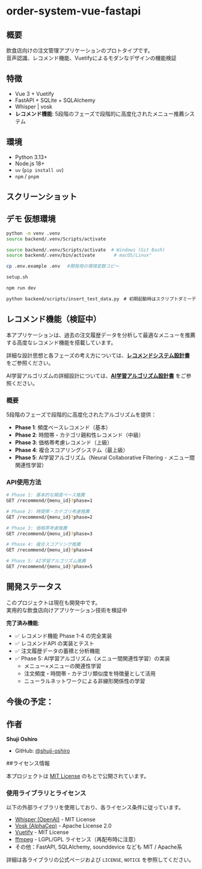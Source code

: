 # order-system-vue-fastapi

## 概要

飲食店向けの注文管理アプリケーションのプロトタイプです。  
音声認識、レコメンド機能、Vuetifyによるモダンなデザインの機能検証

## 特徴

- Vue 3 + Vuetify 
- FastAPI + SQLite + SQLAlchemy
- Whisper | vosk
- **レコメンド機能**: 5段階のフェーズで段階的に高度化されたメニュー推薦システム

## 環境
- Python 3.13+
- Node.js 18+
- `uv` (`pip install uv`)
- `npm` / `pnpm`


## スクリーンショット


## デモ 仮想環境

```bash
python -m venv .venv
source backend/.venv/Scripts/activate

source backend/.venv/Scripts/activate  # Windows (Git Bash)
source backend/.venv/bin/activate       # macOS/Linux"

cp .env.example .env　 #開発用の環境変数コピー

setup.sh

npm run dev

python backend/scripts/insert_test_data.py　# 初期起動時はスクリプトダミーデータを追加

```

## レコメンド機能（検証中）

本アプリケーションは、過去の注文履歴データを分析して最適なメニューを推薦する高度なレコメンド機能を搭載しています。

詳細な設計思想と各フェーズの考え方については、**[レコメンドシステム設計書](./RECOMMEND_SYSTEM.md)** をご参照ください。

AI学習アルゴリズムの詳細設計については、**[AI学習アルゴリズム設計書](./AI_RECOMMEND_DESIGN.md)** をご参照ください。

### 概要

5段階のフェーズで段階的に高度化されたアルゴリズムを提供：

- **Phase 1**: 頻度ベースレコメンド（基本）
- **Phase 2**: 時間帯・カテゴリ親和性レコメンド（中級）
- **Phase 3**: 価格帯考慮レコメンド（上級）
- **Phase 4**: 複合スコアリングシステム（最上級）
- **Phase 5**: AI学習アルゴリズム（Neural Collaborative Filtering - メニュー間関連性学習）

### API使用方法

```bash
# Phase 1: 基本的な頻度ベース推薦
GET /recommend/{menu_id}?phase=1

# Phase 2: 時間帯・カテゴリ考慮推薦  
GET /recommend/{menu_id}?phase=2

# Phase 3: 価格帯考慮推薦
GET /recommend/{menu_id}?phase=3

# Phase 4: 複合スコアリング推薦
GET /recommend/{menu_id}?phase=4

# Phase 5: AI学習アルゴリズム推薦
GET /recommend/{menu_id}?phase=5

```

## 開発ステータス

このプロジェクトは現在も開発中です。  
実用的な飲食店向けアプリケーション技術を検証中

**完了済み機能**:
- ✅ レコメンド機能 Phase 1-4 の完全実装
- ✅ レコメンドAPI の実装とテスト
- ✅ 注文履歴データの蓄積と分析機能
- ✅ Phase 5: AI学習アルゴリズム（メニュー間関連性学習）の実装
  - メニュー×メニューの関連性学習
  - 注文頻度・時間帯・カテゴリ類似度を特徴量として活用
  - ニューラルネットワークによる非線形関係性の学習

今後の予定：
- 

## 作者

**Shuji Oshiro**  
- GitHub: [@shuji-oshiro](https://github.com/shuji-oshiro)  

##ライセンス情報

本プロジェクトは [MIT License](./LICENSE) のもとで公開されています。

### 使用ライブラリとライセンス

以下の外部ライブラリを使用しており、各ライセンス条件に従っています。

- [Whisper (OpenAI)](https://github.com/openai/whisper) - MIT License
- [Vosk (AlphaCep)](https://github.com/alphacep/vosk-api) - Apache License 2.0
- [Vuetify](https://github.com/vuetifyjs/vuetify) - MIT License
- [ffmpeg](https://ffmpeg.org/) - LGPL/GPL ライセンス（再配布時に注意）
- その他：FastAPI, SQLAlchemy, sounddevice なども MIT / Apache系

詳細は各ライブラリの公式ページおよび `LICENSE`, `NOTICE` を参照してください。
